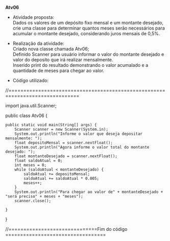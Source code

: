 **Atv06**

- Atividade proposta:</br>
Dados os valores de um depósito fixo mensal e um montante desejado, crie uma classe para determinar quantos meses serão necessários para acumular o montante desejado, considerando juros mensais de 0,5%.</br>

- Realização da atividade:</br>
Criado nova classe chamada Atv06;</br>
Definido Scanner para usuário informar o valor do montante desejado e valor do deposíto que irá realizar mensalmente.</br>
Inserido print do resultado demonstrando o valor acumalado e a quantidade de meses para chegar ao valor.</br>


- Código utilizado:</br>

//==============================================================================</br>

import java.util.Scanner;

public class Atv06 {
    
    public static void main(String[] args) {
        Scanner scanner = new Scanner(System.in);        
        System.out.println("Informe o valor que deseja depositar mensalmente: ");
        float depositoMensal = scanner.nextFloat();        
        System.out.println("Agora informe o valor total do montante desejado: ");
        float montanteDesejado = scanner.nextFloat();        
        float saldoAtual = 0;
        int meses = 0;        
        while (saldoAtual < montanteDesejado) {
            saldoAtual += depositoMensal;
            saldoAtual += saldoAtual * 0.005;
            meses++;
        }        
        System.out.println("Para chegar ao valor de" + montanteDesejado + "será preciso" + meses + "meses");        
        scanner.close();
        
    }
} 

//==============================Fim do código ==================================
